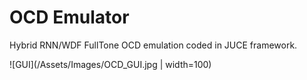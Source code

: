 # OCD Emulator

Hybrid RNN/WDF FullTone OCD emulation coded in JUCE framework.

![GUI](/Assets/Images/OCD_GUI.jpg | width=100)
